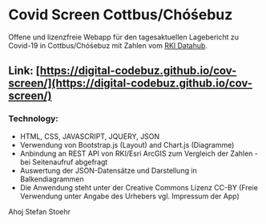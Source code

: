 # Covid Screen Cottbus/Chóśebuz
Offene und lizenzfreie Webapp für den tagesaktuellen Lagebericht zu Covid-19 in Cottbus/Chóśebuz mit Zahlen vom [RKI Datahub](https://npgeo-corona-npgeo-de.hub.arcgis.com/).

## Link: [https://digital-codebuz.github.io/cov-screen/](https://digital-codebuz.github.io/cov-screen/)

### Technology:
- HTML, CSS, JAVASCRIPT, JQUERY, JSON
- Verwendung von Bootstrap.js (Layout) and Chart.js (Diagramme)
- Anbindung an REST API von RKI/Esri ArcGIS zum Vergleich der Zahlen - bei Seitenaufruf abgefragt
- Auswertung der JSON-Datensätze und Darstellung in Balkendiagrammen
- Die Anwendung steht unter der Creative Commons Lizenz CC-BY (Freie Verwendung unter Angabe des Urhebers vgl. Impressum der App)

Ahoj
Stefan Stoehr
